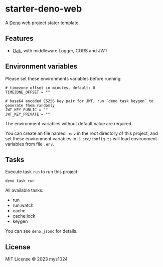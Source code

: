 # starter-deno-web

A [Deno](https://deno.land/) web project stater template.

## Features

- [Oak](https://oakserver.github.io/oak/), with middleware Logger, CORS and JWT

## Environment variables

Please set these environments variables before running:

```shell
# timezone offset in minutes, default: 0
TIMEZONE_OFFSET = ""

# base64 encoded ES256 key pair for JWT, run `deno task keygen` to generate them randomly
JWT_KEY_PUBLIC = ""
JWT_KEY_PRIVATE = ""
```

The environment variables without default value are required.

You can create an file named `.env` in the root directory of this project, and set these environment variables in it. `src/config.ts` will load environment variables from file `.env`.

## Tasks

Execute task `run` to run this project:

```shell
deno task run
```

All available tasks:

- run
- run:watch
- cache
- cache:lock
- keygen

You can see `deno.jsonc` for details.

## License

MIT License © 2023 mys1024
